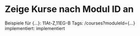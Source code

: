 # Zeige Kurse nach Modul ID an

Beispiele für {...}: 11At-Z,11EG-B
Tags: /courses?moduleId={...}
implementiert: implementiert

